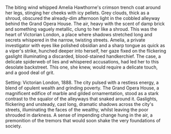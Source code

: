 The biting wind whipped Amelia Hawthorne's crimson trench coat around her legs, stinging her cheeks with icy pellets.  Grey clouds, thick as a shroud, obscured the already-dim afternoon light in the cobbled alleyway behind the Grand Opera House.  The air, heavy with the scent of damp brick and something vaguely metallic, clung to her like a shroud. This was the heart of Victorian London, a place where shadows stretched long and secrets whispered in the narrow, twisting streets. Amelia, a private investigator with eyes like polished obsidian and a sharp tongue as quick as a viper's strike, hunched deeper into herself, her gaze fixed on the flickering gaslight illuminating a discarded, blood-stained handkerchief.  The case,  a delicate spiderweb of lies and whispered accusations, had led her to this desolate backstreet.  This one, she knew, would require a delicate touch, and a good deal of grit.

Setting: Victorian London, 1888.  The city pulsed with a restless energy, a blend of opulent wealth and grinding poverty.  The Grand Opera House, a magnificent edifice of marble and gilded ornamentation, stood as a stark contrast to the squalor of the alleyways that snaked around it.  Gaslights, flickering and unsteady, cast long, dramatic shadows across the city's streets, illuminating the faces of the wealthy, whilst leaving the poor shrouded in darkness.  A sense of impending change hung in the air, a premonition of the tremors that would soon shake the very foundations of society.
